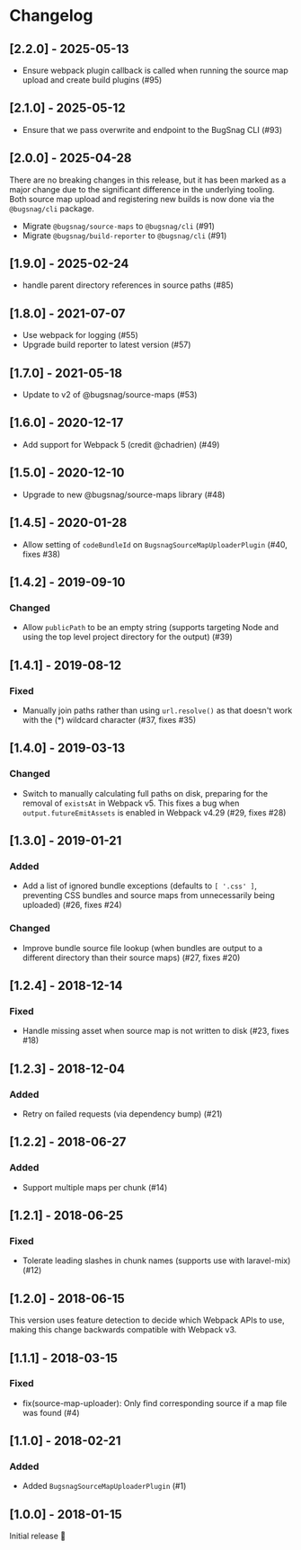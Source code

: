 # Changelog

## [2.2.0] - 2025-05-13

- Ensure webpack plugin callback is called when running the source map upload and create build plugins (#95)

## [2.1.0] - 2025-05-12

- Ensure that we pass overwrite and endpoint to the BugSnag CLI (#93)

## [2.0.0] - 2025-04-28

There are no breaking changes in this release, but it has been marked as a major change due to the significant difference in the underlying tooling. Both source map upload and registering new builds is now done via the `@bugsnag/cli` package.

- Migrate `@bugsnag/source-maps` to `@bugsnag/cli` (#91)
- Migrate `@bugsnag/build-reporter` to `@bugsnag/cli` (#91)

## [1.9.0] - 2025-02-24

- handle parent directory references in source paths (#85)

## [1.8.0] - 2021-07-07

- Use webpack for logging (#55)
- Upgrade build reporter to latest version (#57)

## [1.7.0] - 2021-05-18

- Update to v2 of @bugsnag/source-maps (#53)

## [1.6.0] - 2020-12-17

- Add support for Webpack 5 (credit @chadrien) (#49)

## [1.5.0] - 2020-12-10

- Upgrade to new @bugsnag/source-maps library (#48)

## [1.4.5] - 2020-01-28

- Allow setting of `codeBundleId` on `BugsnagSourceMapUploaderPlugin` (#40, fixes #38)

## [1.4.2] - 2019-09-10

### Changed

- Allow `publicPath` to be an empty string (supports targeting Node and using the top level project directory for the output) (#39)

## [1.4.1] - 2019-08-12

### Fixed

- Manually join paths rather than using `url.resolve()` as that doesn't work with the (\*) wildcard character (#37, fixes #35)

## [1.4.0] - 2019-03-13

### Changed

- Switch to manually calculating full paths on disk, preparing for the removal of `existsAt` in Webpack v5. This fixes a bug when `output.futureEmitAssets` is enabled in Webpack v4.29 (#29, fixes #28)

## [1.3.0] - 2019-01-21

### Added

- Add a list of ignored bundle exceptions (defaults to `[ '.css' ]`, preventing CSS bundles and source maps from unnecessarily being uploaded) (#26, fixes #24)

### Changed

- Improve bundle source file lookup (when bundles are output to a different directory than their source maps) (#27, fixes #20)

## [1.2.4] - 2018-12-14

### Fixed

- Handle missing asset when source map is not written to disk (#23, fixes #18)

## [1.2.3] - 2018-12-04

### Added

- Retry on failed requests (via dependency bump) (#21)

## [1.2.2] - 2018-06-27

### Added

- Support multiple maps per chunk (#14)

## [1.2.1] - 2018-06-25

### Fixed

- Tolerate leading slashes in chunk names (supports use with laravel-mix) (#12)

## [1.2.0] - 2018-06-15

This version uses feature detection to decide which Webpack APIs to use, making this change backwards compatible with Webpack v3.

## [1.1.1] - 2018-03-15

### Fixed

- fix(source-map-uploader): Only find corresponding source if a map file was found (#4)

## [1.1.0] - 2018-02-21

### Added

- Added `BugsnagSourceMapUploaderPlugin` (#1)

## [1.0.0] - 2018-01-15

Initial release 🚀
